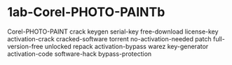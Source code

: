 # 1ab-Corel-PHOTO-PAINTb
Corel-PHOTO-PAINT  crack keygen serial-key free-download license-key activation-crack cracked-software torrent no-activation-needed patch full-version-free unlocked repack activation-bypass warez key-generator activation-code software-hack bypass-protection
